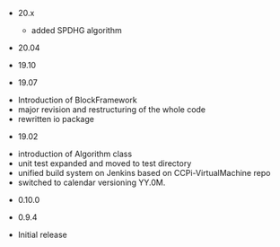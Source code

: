 * 20.x
  - added SPDHG algorithm

* 20.04

* 19.10

* 19.07
 - Introduction of BlockFramework
 - major revision and restructuring of the whole code
 - rewritten io package

* 19.02
 - introduction of Algorithm class
 - unit test expanded and moved to test directory
 - unified build system on Jenkins based on CCPi-VirtualMachine repo
 - switched to calendar versioning YY.0M.

* 0.10.0

* 0.9.4
 - Initial release
